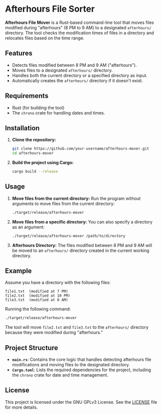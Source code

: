 
# Afterhours File Sorter

**Afterhours File Mover** is a Rust-based command-line tool that moves files modified during "afterhours" (8 PM to 9 AM) to a designated `afterhours/` directory. The tool checks the modification times of files in a directory and relocates files based on the time range.

## Features

- Detects files modified between 8 PM and 9 AM ("afterhours").
- Moves files to a designated `afterhours/` directory.
- Handles both the current directory or a specified directory as input.
- Automatically creates the `afterhours/` directory if it doesn't exist.

## Requirements

- Rust (for building the tool)
- The `chrono` crate for handling dates and times.

## Installation

1. **Clone the repository:**
   ```bash
   git clone https://github.com/your-username/afterhours-mover.git
   cd afterhours-mover
   ```

2. **Build the project using Cargo:**
   ```bash
   cargo build --release
   ```

## Usage

1. **Move files from the current directory:**
   Run the program without arguments to move files from the current directory:
   ```bash
   ./target/release/afterhours-mover
   ```

2. **Move files from a specific directory:**
   You can also specify a directory as an argument:
   ```bash
   ./target/release/afterhours-mover /path/to/directory
   ```

3. **Afterhours Directory:**
   The files modified between 8 PM and 9 AM will be moved to an `afterhours/` directory created in the current working directory.

## Example

Assume you have a directory with the following files:

```text
file1.txt  (modified at 7 PM)
file2.txt  (modified at 10 PM)
file3.txt  (modified at 8 AM)
```

Running the following command:

```bash
./target/release/afterhours-mover
```

The tool will move `file2.txt` and `file3.txt` to the `afterhours/` directory because they were modified during "afterhours."

## Project Structure

- **`main.rs`**: Contains the core logic that handles detecting afterhours file modifications and moving files to the designated directory.
- **`Cargo.toml`**: Lists the required dependencies for the project, including the `chrono` crate for date and time management.

## License

This project is licensed under the GNU GPLv3 License. See the [LICENSE](LICENSE) file for more details.
